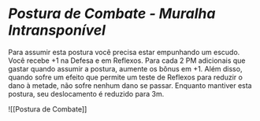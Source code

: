# *Postura de Combate - Muralha Intransponível*

Para assumir esta postura você precisa estar empunhando um escudo. Você recebe +1 na Defesa e em Reflexos. Para cada 2 PM adicionais que gastar quando assumir a postura, aumente os bônus em +1. Além disso, quando sofre um efeito que permite um teste de Reflexos para reduzir o dano à metade, não sofre nenhum dano se passar. Enquanto mantiver esta postura, seu deslocamento é reduzido para 3m.

![[Postura de Combate]]